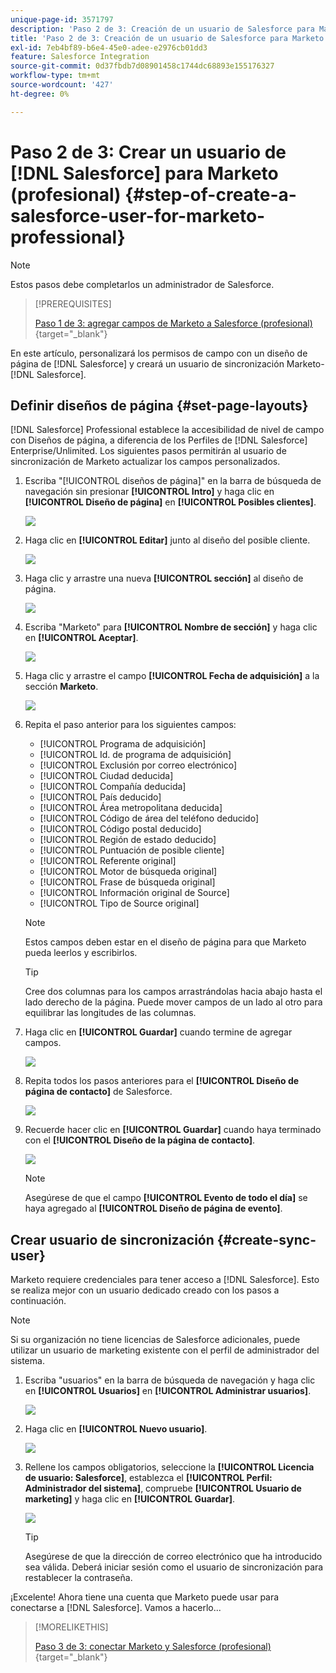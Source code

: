 ```yaml
---
unique-page-id: 3571797
description: 'Paso 2 de 3: Creación de un usuario de Salesforce para Marketo (profesional) - Documentos de Marketo - Documentación del producto'
title: 'Paso 2 de 3: Creación de un usuario de Salesforce para Marketo (profesional)'
exl-id: 7eb4bf89-b6e4-45e0-adee-e2976cb01dd3
feature: Salesforce Integration
source-git-commit: 0d37fbdb7d08901458c1744dc68893e155176327
workflow-type: tm+mt
source-wordcount: '427'
ht-degree: 0%

---
```


# Paso 2 de 3: Crear un usuario de [!DNL Salesforce] para Marketo (profesional) {#step-of-create-a-salesforce-user-for-marketo-professional}

>[!NOTE]
>
>Estos pasos debe completarlos un administrador de Salesforce.

>[!PREREQUISITES]
>
>[Paso 1 de 3: agregar campos de Marketo a Salesforce (profesional)](/help/marketo/product-docs/crm-sync/salesforce-sync/setup/professional-edition/step-1-of-3-add-marketo-fields-to-salesforce-professional.md){target="_blank"}

En este artículo, personalizará los permisos de campo con un diseño de página de [!DNL Salesforce] y creará un usuario de sincronización Marketo-[!DNL Salesforce].

## Definir diseños de página {#set-page-layouts}

[!DNL Salesforce] Professional establece la accesibilidad de nivel de campo con Diseños de página, a diferencia de los Perfiles de [!DNL Salesforce] Enterprise/Unlimited. Los siguientes pasos permitirán al usuario de sincronización de Marketo actualizar los campos personalizados.

1. Escriba &quot;[!UICONTROL diseños de página]&quot; en la barra de búsqueda de navegación sin presionar **[!UICONTROL Intro]** y haga clic en **[!UICONTROL Diseño de página]** en **[!UICONTROL Posibles clientes]**.

   ![](assets/image2016-2-26-12-3a58-3a32.png)

1. Haga clic en **[!UICONTROL Editar]** junto al diseño del posible cliente.

   ![](assets/image2016-2-26-13-3a2-3a46.png)

1. Haga clic y arrastre una nueva **[!UICONTROL sección]** al diseño de página.

   ![](assets/image2014-12-9-12-3a56-3a40.png)

1. Escriba &quot;Marketo&quot; para **[!UICONTROL Nombre de sección]** y haga clic en **[!UICONTROL Aceptar]**.

   ![](assets/image2014-12-9-12-3a56-3a52.png)

1. Haga clic y arrastre el campo **[!UICONTROL Fecha de adquisición]** a la sección **Marketo**.

   ![](assets/image2014-12-9-12-3a57-3a0.png)

1. Repita el paso anterior para los siguientes campos:

   * [!UICONTROL Programa de adquisición]
   * [!UICONTROL Id. de programa de adquisición]
   * [!UICONTROL Exclusión por correo electrónico]
   * [!UICONTROL Ciudad deducida]
   * [!UICONTROL Compañía deducida]
   * [!UICONTROL País deducido]
   * [!UICONTROL Área metropolitana deducida]
   * [!UICONTROL Código de área del teléfono deducido]
   * [!UICONTROL Código postal deducido]
   * [!UICONTROL Región de estado deducido]
   * [!UICONTROL Puntuación de posible cliente]
   * [!UICONTROL Referente original]
   * [!UICONTROL Motor de búsqueda original]
   * [!UICONTROL Frase de búsqueda original]
   * [!UICONTROL Información original de Source]
   * [!UICONTROL Tipo de Source original]

   >[!NOTE]
   >
   >Estos campos deben estar en el diseño de página para que Marketo pueda leerlos y escribirlos.

   >[!TIP]
   >
   >Cree dos columnas para los campos arrastrándolas hacia abajo hasta el lado derecho de la página. Puede mover campos de un lado al otro para equilibrar las longitudes de las columnas.

1. Haga clic en **[!UICONTROL Guardar]** cuando termine de agregar campos.

   ![](assets/image2014-12-9-12-3a57-3a10.png)

1. Repita todos los pasos anteriores para el **[!UICONTROL Diseño de página de contacto]** de Salesforce.

   ![](assets/image2016-2-26-13-3a10-3a1.png)

1. Recuerde hacer clic en **[!UICONTROL Guardar]** cuando haya terminado con el **[!UICONTROL Diseño de la página de contacto]**.

   ![](assets/image2014-12-9-12-3a57-3a30.png)

   >[!NOTE]
   >
   >Asegúrese de que el campo **[!UICONTROL Evento de todo el día]** se haya agregado al **[!UICONTROL Diseño de página de evento]**.

## Crear usuario de sincronización {#create-sync-user}

Marketo requiere credenciales para tener acceso a [!DNL Salesforce]. Esto se realiza mejor con un usuario dedicado creado con los pasos a continuación.

>[!NOTE]
>
>Si su organización no tiene licencias de Salesforce adicionales, puede utilizar un usuario de marketing existente con el perfil de administrador del sistema.

1. Escriba &quot;usuarios&quot; en la barra de búsqueda de navegación y haga clic en **[!UICONTROL Usuarios]** en **[!UICONTROL Administrar usuarios]**.

   ![](assets/image2014-12-9-12-3a57-3a42.png)

1. Haga clic en **[!UICONTROL Nuevo usuario]**.

   ![](assets/image2014-12-9-12-3a58-3a1.png)

1. Rellene los campos obligatorios, seleccione la **[!UICONTROL Licencia de usuario: Salesforce]**, establezca el **[!UICONTROL Perfil: Administrador del sistema]**, compruebe **[!UICONTROL Usuario de marketing]** y haga clic en **[!UICONTROL Guardar]**.

   ![](assets/image2014-12-9-12-3a58-3a11.png)

   >[!TIP]
   >
   >Asegúrese de que la dirección de correo electrónico que ha introducido sea válida. Deberá iniciar sesión como el usuario de sincronización para restablecer la contraseña.

¡Excelente! Ahora tiene una cuenta que Marketo puede usar para conectarse a [!DNL Salesforce]. Vamos a hacerlo...

>[!MORELIKETHIS]
>
>[Paso 3 de 3: conectar Marketo y Salesforce (profesional)](/help/marketo/product-docs/crm-sync/salesforce-sync/setup/professional-edition/step-3-of-3-connect-marketo-and-salesforce-professional.md){target="_blank"}
